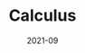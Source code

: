 ---
title: "Calculus"
collection: teaching
type: "Teaching assistant"
permalink: /teaching/2021-fall
venue: "Renmin University of China"
date: 2021-09
---
